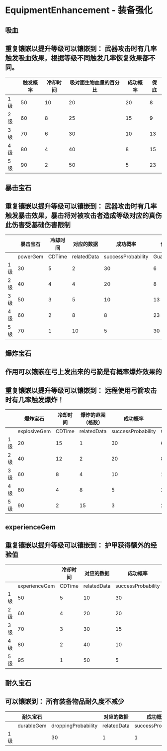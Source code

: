 # EquipmentEnhancement - 装备强化


## 吸血
## 重复镶嵌以提升等级可以镶嵌到： 武器攻击时有几率触发吸血效果，根据等级不同触发几率恢复效果都不同。

|     | 触发概率          | 冷却时间 | 吸对面生物血量的百分比 | 成功概率           | 保底      |
|-----|-----------------------|----------|------------------------|--------------------|-----------|
| 1级 | 50                    | 10       | 20                     | 20                 | 8         |
| 2级 | 60                    | 8        | 25                     | 15                 | 9         |
| 3级 | 70                    | 6        | 30                     | 10                 | 13        |
| 4级 | 80                    | 4        | 40                     | 8                  | 15        |
| 5级 | 90                    | 2        | 50                     | 5                  | 23        |


## 暴击宝石
## 重复镶嵌以提升等级可以镶嵌到： 武器攻击时有几率触发暴击效果，暴击将对被攻击者造成等级对应的真伤此伤害受基础伤害限制

|     | 暴击宝石 | 冷却时间 | 对应的数据  | 成功概率           | 保底      |
|-----|----------|----------|-------------|--------------------|-----------|
|     | powerGem | CDTime   | relatedData | successProbability | Guarantee |
| 1级 | 30       | 5        | 2           | 30                 | 6         |
| 2级 | 40       | 4        | 4           | 20                 | 8         |
| 3级 | 50       | 3        | 5           | 10                 | 13        |
| 4级 | 60       | 2        | 8           | 8                  | 23        |
| 5级 | 70       | 1        | 10          | 5                  | 30        |

## 爆炸宝石
## 作用可以镶嵌在弓上发出来的弓箭是有概率爆炸效果的
## 重复镶嵌以提升等级可以镶嵌到： 远程使用弓箭攻击时有几率触发爆炸！
|     | 爆炸宝石     | 冷却时间 | 爆炸的范围（格数） | 成功概率           | 保底      |
|-----|--------------|----------|--------------------|--------------------|-----------|
|     | explosiveGem | CDTime   | relatedData        | successProbability | Guarantee |
| 1级 | 20           | 15       | 1                  | 30                 | 6         |
| 2级 | 40           | 12       | 2                  | 20                 | 8         |
| 3级 | 60           | 8        | 4                  | 10                 | 13        |
| 4级 | 80           | 4        | 8                  | 5                  | 23        |
| 5级 | 90           | 2        | 15                 | 3                  | 25        |

## experienceGem
## 重复镶嵌以提升等级可以镶嵌到： 护甲获得额外的经验值
|     |               | 冷却时间 | 对应的数据  | 成功概率           | 保底      |
|-----|---------------|----------|-------------|--------------------|-----------|
|     | experienceGem | CDTime   | relatedData | successProbability | Guarantee |
| 1级 | 50            | 5        | 10          | 30                 | 6         |
| 2级 | 60            | 4        | 20          | 20                 | 8         |
| 3级 | 70            | 3        | 30          | 15                 | 9         |
| 4级 | 80            | 2        | 40          | 10                 | 13        |
| 5级 | 95            | 1        | 50          | 5                  | 23        |

## 耐久宝石
## 可以镶嵌到： 所有装备物品耐久度不减少
|     | 耐久宝石   |                     | 对应的数据  | 成功概率           | 保底      |
|-----|------------|---------------------|-------------|--------------------|-----------|
|     | durableGem | droppingProbability | relatedData | successProbability | Guarantee |
| 1级 |            | 30                  | 1           | 1                  | 5         |



